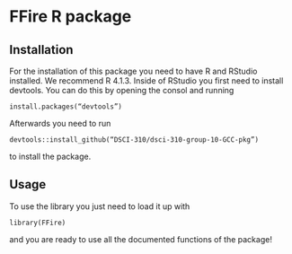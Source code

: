 # FFire R package

## Installation

For the installation of this package you need to have R and RStudio installed. We recommend R 4.1.3.
Inside of RStudio you first need to install devtools. You can do this by opening the consol and running

`install.packages(“devtools”)`

Afterwards you need to run

`devtools::install_github(“DSCI-310/dsci-310-group-10-GCC-pkg”)`

to install the package.

## Usage

To use the library you just need to load it up with 

`library(FFire)`

and you are ready to use all the documented functions of the package!
